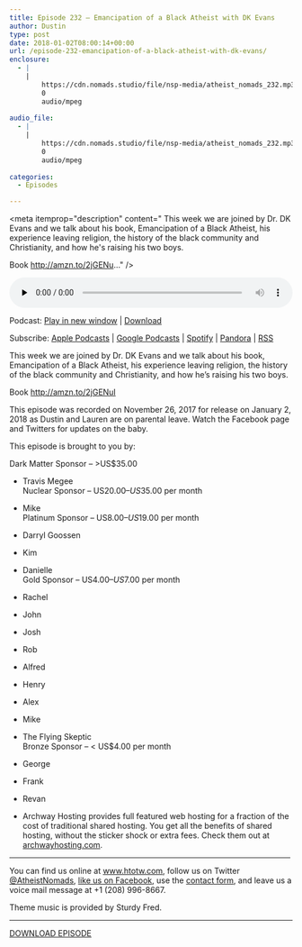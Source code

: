```yaml
---
title: Episode 232 – Emancipation of a Black Atheist with DK Evans
author: Dustin
type: post
date: 2018-01-02T08:00:14+00:00
url: /episode-232-emancipation-of-a-black-atheist-with-dk-evans/
enclosure:
  - |
    |
        https://cdn.nomads.studio/file/nsp-media/atheist_nomads_232.mp3
        0
        audio/mpeg
        
audio_file:
  - |
    |
        https://cdn.nomads.studio/file/nsp-media/atheist_nomads_232.mp3
        0
        audio/mpeg
        
categories:
  - Episodes

---
```

<div itemscope itemtype="http://schema.org/AudioObject">
  <meta itemprop="name" content="Episode 232 &#8211; Emancipation of a Black Atheist with DK Evans" />
  
  <meta itemprop="uploadDate" content="2018-01-02T01:00:14-07:00" />
  
  <meta itemprop="encodingFormat" content="audio/mpeg" />
  
  <meta itemprop="description" content="
This week we are joined by Dr. DK Evans and we talk about his book, Emancipation of a Black Atheist, his experience leaving religion, the history of the black community and Christianity, and how he's raising his two boys.

Book http://amzn.to/2jGENu..." />
  
  <meta itemprop="contentUrl" content="https://dts.podtrac.com/redirect.mp3/cdn.nomads.studio/file/nsp-media/atheist_nomads_232.mp3" />
  </p> 
  
  <div class="powerpress_player" id="powerpress_player_8495">
    <audio class="wp-audio-shortcode" id="audio-1670-239" preload="none" style="width: 100%;" controls="controls"><source type="audio/mpeg" src="https://dts.podtrac.com/redirect.mp3/cdn.nomads.studio/file/nsp-media/atheist_nomads_232.mp3?_=239" /><a href="https://dts.podtrac.com/redirect.mp3/cdn.nomads.studio/file/nsp-media/atheist_nomads_232.mp3">https://dts.podtrac.com/redirect.mp3/cdn.nomads.studio/file/nsp-media/atheist_nomads_232.mp3</a></audio>
  </div>
</div>

<p class="powerpress_links powerpress_links_mp3">
  Podcast: <a href="https://dts.podtrac.com/redirect.mp3/cdn.nomads.studio/file/nsp-media/atheist_nomads_232.mp3" class="powerpress_link_pinw" target="_blank" title="Play in new window" onclick="return powerpress_pinw('https://htotw.com/?powerpress_pinw=1670-podcast');" rel="nofollow">Play in new window</a> | <a href="https://dts.podtrac.com/redirect.mp3/cdn.nomads.studio/file/nsp-media/atheist_nomads_232.mp3" class="powerpress_link_d" title="Download" rel="nofollow" download="atheist_nomads_232.mp3">Download</a>
</p>

<p class="powerpress_links powerpress_subscribe_links">
  Subscribe: <a href="https://podcasts.apple.com/us/podcast/humanists-take-on-the-world/id530050098?mt=2&ls=1" class="powerpress_link_subscribe powerpress_link_subscribe_itunes" target="_blank" title="Subscribe on Apple Podcasts" rel="nofollow">Apple Podcasts</a> | <a href="https://www.google.com/podcasts?feed=aHR0cDovL2F0aGVpc3Rub21hZHMubGlic3luLmNvbS9yc3M%3D" class="powerpress_link_subscribe powerpress_link_subscribe_googleplay" target="_blank" title="Subscribe on Google Podcasts" rel="nofollow">Google Podcasts</a> | <a href="https://open.spotify.com/show/3LzK2xZGike6Tc1GEMtMbr?si=LieN9SNuTpq96smuaUsH8A" class="powerpress_link_subscribe powerpress_link_subscribe_spotify" target="_blank" title="Subscribe on Spotify" rel="nofollow">Spotify</a> | <a href="https://www.pandora.com/podcast/atheist-nomads/PC:10122?corr=62071012&part=ug" class="powerpress_link_subscribe powerpress_link_subscribe_pandora" target="_blank" title="Subscribe on Pandora" rel="nofollow">Pandora</a> | <a href="https://htotw.com/feed/podcast/" class="powerpress_link_subscribe powerpress_link_subscribe_rss" target="_blank" title="Subscribe via RSS" rel="nofollow">RSS</a>
</p>

  
This week we are joined by Dr. DK Evans and we talk about his book, Emancipation of a Black Atheist, his experience leaving religion, the history of the black community and Christianity, and how he&#8217;s raising his two boys.

Book <http://amzn.to/2jGENuI>

This episode was recorded on November 26, 2017 for release on January 2, 2018 as Dustin and Lauren are on parental leave. Watch the Facebook page and Twitters for updates on the baby.

This episode is brought to you by:

Dark Matter Sponsor – >US$35.00  
* Travis Megee  
Nuclear Sponsor – US$20.00 – US$35.00 per month  
* Mike  
Platinum Sponsor – US$8.00 – US$19.00 per month  
* Darryl Goossen  
* Kim  
* Danielle  
Gold Sponsor – US$4.00 – US$7.00 per month  
* Rachel  
* John  
* Josh  
* Rob  
* Alfred  
* Henry  
* Alex  
* Mike  
* The Flying Skeptic  
Bronze Sponsor – < US$4.00 per month  
* George  
* Frank  
* Revan

* Archway Hosting provides full featured web hosting for a fraction of the cost of traditional shared hosting. You get all the benefits of shared hosting, without the sticker shock or extra fees. Check them out at <a href="http://archwayhosting.com/" target="_blank" rel="noopener">archwayhosting.com</a>.

<hr width="500" />

You can find us online at <a href="https://www.htotw.com/" target="_blank" rel="noopener">www.htotw.com</a>, follow us on Twitter <a href="https://htotw.com/twitter" target="_blank" rel="noopener">@AtheistNomads</a>, <a href="https://htotw.com/facebook" target="_blank" rel="noopener">like us on Facebook</a>, use the [contact form](https://htotw.com/contact), and leave us a voice mail message at +1 (208) 996-8667.

Theme music is provided by Sturdy Fred.

<hr width="”500”" />

[DOWNLOAD EPISODE][1]

 [1]: https://dts.podtrac.com/redirect.mp3/cdn.nomads.studio/file/nsp-media/atheist_nomads_232.mp3